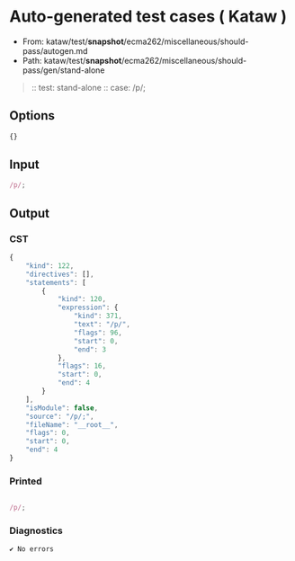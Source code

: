# Auto-generated test cases ( Kataw )
- From: kataw/test/__snapshot__/ecma262/miscellaneous/should-pass/autogen.md
- Path: kataw/test/__snapshot__/ecma262/miscellaneous/should-pass/gen/stand-alone
> :: test: stand-alone
> :: case: /p/;
## Options

`````js
{}
`````
## Input

`````js
/p/;
`````
## Output

### CST

```javascript
{
    "kind": 122,
    "directives": [],
    "statements": [
        {
            "kind": 120,
            "expression": {
                "kind": 371,
                "text": "/p/",
                "flags": 96,
                "start": 0,
                "end": 3
            },
            "flags": 16,
            "start": 0,
            "end": 4
        }
    ],
    "isModule": false,
    "source": "/p/;",
    "fileName": "__root__",
    "flags": 0,
    "start": 0,
    "end": 4
}
```

### Printed

```javascript

/p/;
```

### Diagnostics

```javascript
✔ No errors
```

